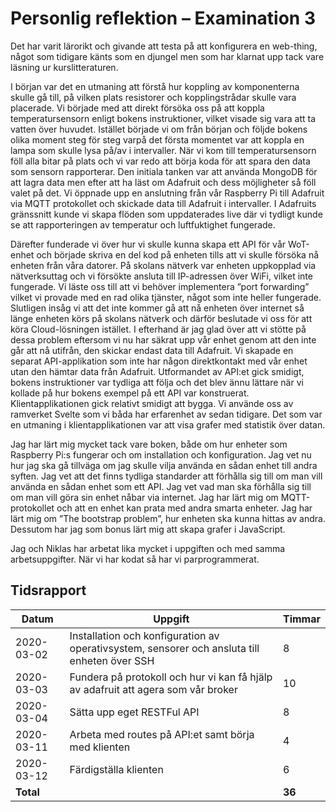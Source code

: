 # Personlig reflektion – Examination 3

Det har varit lärorikt och givande att testa på att konfigurera en web-thing, något som tidigare känts som en djungel men som har klarnat upp tack vare läsning ur kurslitteraturen.

I början var det en utmaning att förstå hur koppling av komponenterna skulle gå till, på vilken plats resistorer och kopplingstrådar skulle vara placerade. Vi började med att direkt försöka oss på att koppla temperatursensorn enligt bokens instruktioner, vilket visade sig vara att ta vatten över huvudet. Istället började vi om från början och följde bokens olika moment steg för steg varpå det första momentet var att koppla en lampa som skulle lysa på/av i intervaller. När vi kom till temperatursensorn föll alla bitar på plats och vi var redo att börja koda för att spara den data som sensorn rapporterar. Den initiala tanken var att använda MongoDB för att lagra data men efter att ha läst om Adafruit och dess möjligheter så föll valet på det. Vi öppnade upp en anslutning från vår Raspberry Pi till Adafruit via MQTT protokollet och skickade data till Adafruit i intervaller. I Adafruits gränssnitt kunde vi skapa flöden som uppdaterades live där vi tydligt kunde se att rapporteringen av temperatur och luftfuktighet fungerade.

Därefter funderade vi över hur vi skulle kunna skapa ett API för vår WoT-enhet och började skriva en del kod på enheten tills att vi skulle försöka nå enheten från våra datorer. På skolans nätverk var enheten uppkopplad via nätverksuttag och vi försökte ansluta till IP-adressen över WiFi, vilket inte fungerade. Vi läste oss till att vi behöver implementera ”port forwarding” vilket vi provade med en rad olika tjänster, något som inte heller fungerade. Slutligen insåg vi att det inte kommer gå att nå enheten över internet så länge enheten körs på skolans nätverk och därför beslutade vi oss för att köra Cloud-lösningen istället. I efterhand är jag glad över att vi stötte på dessa problem eftersom vi nu har säkrat upp vår enhet genom att den inte går att nå utifrån, den skickar endast data till Adafruit. Vi skapade en separat API-applikation som inte har någon direktkontakt med vår enhet utan den hämtar data från Adafruit. Utformandet av API:et gick smidigt, bokens instruktioner var tydliga att följa och det blev ännu lättare när vi kollade på hur bokens exempel på ett API var konstruerat. Klientapplikationen gick relativt smidigt att bygga. Vi använde oss av ramverket Svelte som vi båda har erfarenhet av sedan tidigare. Det som var en utmaning i klientapplikationen var att visa grafer med statistik över datan. 

Jag har lärt mig mycket tack vare boken, både om hur enheter som Raspberry Pi:s fungerar och om installation och konfiguration. Jag vet nu hur jag ska gå tillväga om jag skulle vilja använda en sådan enhet till andra syften. Jag vet att det finns tydliga standarder att förhålla sig till om man vill använda en sådan enhet som ett API. Jag vet vad man ska förhålla sig till om man vill göra sin enhet nåbar via internet. Jag har lärt mig om MQTT-protokollet och att en enhet kan prata med andra smarta enheter. Jag har lärt mig om ”The bootstrap problem”, hur enheten ska kunna hittas av andra. Dessutom har jag som bonus lärt mig att skapa grafer i JavaScript.

Jag och Niklas har arbetat lika mycket i uppgiften och med samma arbetsuppgifter. När vi har kodat så har vi parprogrammerat.

## Tidsrapport

| Datum | Uppgift | Timmar |
|---|---|---|
| 2020-03-02 | Installation och konfiguration av operativsystem, sensorer och ansluta till enheten över SSH | 8 |
| 2020-03-03 | Fundera på protokoll och hur vi kan få hjälp av adafruit att agera som vår broker | 10 |
| 2020-03-04 | Sätta upp eget RESTFul API | 8 |
| 2020-03-11 | Arbeta med routes på API:et samt börja med klienten | 4 |
| 2020-03-12 | Färdigställa klienten | 6 |
| **Total**| |**36** |
